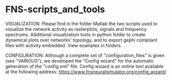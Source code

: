 # FNS-scripts_and_tools
VISUALIZATION:
Please find in the folder Matlab the two scripts used to visualize the network activity as rasterplots, signals and frequency spectrums. Additional visualization tools in python folder to create dynamical plots over networks' topology, and to export gephi compliant files with activity embedded. View examples in folders.  

CONFIGURATION:
Although a complete set of "configuration_files" is given (see "VARIOUS"), we developed the "Config wizard" for the automatic generation of the "config.xml" file. 
Config wizard is an online tool available at the following address:
https://www.fnsneuralsimulator.org/config_wizard/
